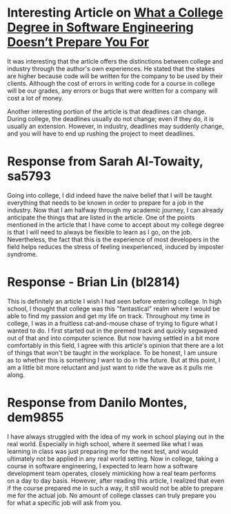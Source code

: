 # Interesting Article on [What a College Degree in Software Engineering Doesn’t Prepare You For](https://betterprogramming.pub/what-a-college-degree-in-software-engineering-does-not-prepare-you-for-7f6d1f156f0a)

It was interesting that the article offers the distinctions between college and industry through the author's own experiences. He stated that the stakes are higher because code will be written for the company to be used by their clients. Although the cost of errors in writing code for a course in college will be our grades, any errors or bugs that were written for a company will cost a lot of money. 

Another interesting portion of the article is that deadlines can change. During college, the deadlines usually do not change; even if they do, it is usually an extension. However, in industry, deadlines may suddenly change, and you will have to end up rushing the project to meet deadlines.

# Response from Sarah Al-Towaity, sa5793

Going into college, I did indeed have the naive belief that I will be taught everything that needs to be known in order to prepare for a job in the industry. Now that I am halfway through my academic journey, I can already anticipate the things that are listed in the article. One of the points mentioned in the article that I have come to accept about my college degree is that I will need to always be flexible to learn as I go, on the job. Nevertheless, the fact that this is the experience of most developers in the field helps reduces the stress of feeling inexperienced, induced by imposter syndrome.

# Response - Brian Lin (bl2814)

This is definitely an article I wish I had seen before entering college. In high school, I thought that college was this "fantastical" realm where I would be able to find my passion and get my life on track. Throughout my time in college, I was in a fruitless cat-and-mouse chase of trying to figure what I wanted to do. I first started out in the premed track and quickly segwayed out of that and into computer science. But now having settled in a bit more comfortably in this field, I agree with this article's opinion that there are a lot of things that won't be taught in the workplace. To be honest, I am unsure as to whether this is something I want to do in the future. But at this point, I am a little bit more reluctant and just want to ride the wave as it pulls me along.

# Response from Danilo Montes, dem9855

I have always struggled with the idea of my work in school playing out in the real world. Especially in high school, where it seemed like what I was learning in class was just preparing me for the next test, and would ultimately not be applied in any real world setting. Now in college, taking a course in software engineering, I expected to learn how a software development team operates, closely mimicking how a real team performs on a day to day basis. However, after reading this article, I realized that even if the course prepared me in such a way, it still would not be able to prepare me for the actual job. No amount of college classes can truly prepare you for what a specific job will ask from you. 
